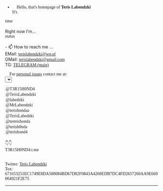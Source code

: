 
<style>
  @font-face {
		font-family: 'Hauss'; 
		src: url(ALSHAUSS-BOOK.TTF); 
	}
	 
	/* Жирный */
	@font-face {
		font-family: 'ALSHAUSS-MEDIUM.TTF'; 
		src: url(bold.ttf); 
	}

*{
	font-family: Hauss;
}
  
  </style>

<script>

var days = ['Sunday','Monday','Tuesday','Wednesday','Thursday','Friday','Saturday'];


function updateTime(){
    var currentTime = new Date();
var status = "Available ✔️";

    var h = currentTime.getHours()
    var m = currentTime.getMinutes()
    if (m < 10){
        m = "0" + m;
    }
	if (h != 0) { var t_str = h + ":" + m + " ";}
	if (h == 0) { var t_str = 12 + ":" + m + " ";}
    if(h > 11){
        t_str += "PM";
    } else {
        t_str += "AM";
    }

var d = currentTime.getDay();
    var h = currentTime.getHours();



 if (h >= 2 && h <= 7) {
  status = "Sleeping... 💤";
}


if (d == 1 && h>=13 && h<=19)
{
	status = "Busy...  ⚠️ Do not disturb.";
}

if (d == 2 && h>=7 && h<=21)
{
	status = "Busy...  ⚠️ Do not disturb.";
}

if (d == 3 && h>=12 && h<=15)
{
	status = "Busy...  ⚠️ Do not disturb.";
}

if (d == 4 && h>=7 && h<=13)
{
	status = "Busy...  ⚠️ Do not disturb.";
}

if (d == 5)
{

}

if (d == 6 && h>=7 && h<=12)
{
	status = "Busy...  ⚠️ Do not disturb.";
}


if (d == 0)
{

}
    document.getElementById('time_span').innerHTML = t_str;
	document.getElementById('status_span').innerHTML = status;
    check();
}
setInterval(updateTime, 1000);
</script>



<!---
terishonda/terishonda is a ✨ special ✨ repository because its `README.md` (this file) appears on your GitHub profile.
You can click the Preview link to take a look at your changes.
--->

- 👋 Hello, that's homepage of <b>Teris Labendzki</b><br>
It's<br>
<div style="margin:0; padding:0;" id="time_span">time</div><br>
Right now I’m...<br>
<div style="margin:0; padding:0;" id="status_span">status</div><br>
- 📫 How to reach me ... <br>
EMail: <a href="mailto:terislabendzki@wp.pl">terislabendzki@wp.pl</a><br>
GMail: <a href="mailto:terislabendzki@gmail.com">terislabendzki@gmail.com</a><br>
TG: <a href="https://terrishonda">TELEGRAM (main)</a><br>

📩 For <u>personal issues</u> contact me at:<br>
<select id="telegram">
<option selected="selected" value="T3R15H0ND4.t.me">@T3R15H0ND4</option>
<option value="TerisLabendzki.t.me">@TerisLabendzki</option>
<option value="labedzki.t.me">@labedzki</option>
<option value="MrLabendzki.t.me">@MrLabendzki</option>
<option value="terishondaa.t.me">@terishondaa</option>
<option value="TerisLabedzki.t.me">@TerisLabedzki</option>
<option value="terrrishonda.t.me">@terrrishonda</option>
<option value="terish0nda.t.me">@terish0nda</option>
<option value="terishond4.t.me">@terishond4</option>
</select><br>
👇👇
<div style="margin:0; padding:0;" id="tglink">T3R15H0ND4.t.me</div><br>
<script type="text/javascript">
 document.getElementById("telegram").addEventListener("change", function(){
	document.getElementById('tglink').innerHTML = this.value;
    });
</script>


Twitter: <a href="https://twitter.com/@terishonda">Teris Labendzki</a><br>
Tox: 671653251EC1749E8DA508084BD67D82F0843A4268EDB7DC4FD2657260AA9E669064921F2E75
<hr>


